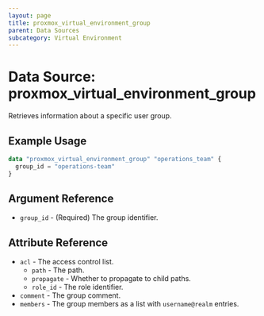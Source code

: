 ```yaml
---
layout: page
title: proxmox_virtual_environment_group
parent: Data Sources
subcategory: Virtual Environment
---
```


# Data Source: proxmox_virtual_environment_group

Retrieves information about a specific user group.

## Example Usage

```terraform
data "proxmox_virtual_environment_group" "operations_team" {
  group_id = "operations-team"
}
```

## Argument Reference

- `group_id` - (Required) The group identifier.

## Attribute Reference

- `acl` - The access control list.
  - `path` - The path.
  - `propagate` - Whether to propagate to child paths.
  - `role_id` - The role identifier.
- `comment` - The group comment.
- `members` - The group members as a list with `username@realm` entries.
